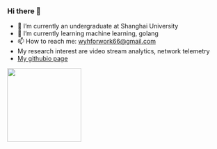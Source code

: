 ### Hi there 👋
- 🔭 I’m currently an undergraduate at Shanghai University
- 🌱 I’m currently learning machine learning, golang
- 📫 How to reach me: wyhforwork66@gmail.com
- My research interest are video stream analytics, network telemetry
- [My githubio page](https://wyhallenwu.github.io/)
<div align="left">
</span>

<img height="170px" src="https://github-readme-stats.vercel.app/api/top-langs/?username=wyhallenwu&layout=compact&langs_count=8" />
</span>
</div>


